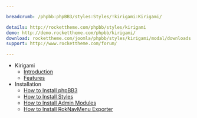 ```yaml
---

breadcrumb: /phpbb:phpBB3/styles:Styles/!kirigami:Kirigami/

details: http://rockettheme.com/phpbb/styles/kirigami
demo: http://demo.rockettheme.com/phpbb/kirigami/
download: rockettheme.com/joomla/phpbb/styles/kirigami/modal/downloads
support: http://www.rockettheme.com/forum/

---
```


* Kirigami
	* [Introduction](INDEX.md#introduction)
	* [Features](INDEX.md#features)
* Installation
	* [How to Install phpBB3](../../start/install.md)
	* [How to Install Styles](../../start/styles.md)
	* [How to Install Admin Modules](../../start/styles.md#installing-administrative-modules)
	* [How to Install RokNavMenu Exporter](../../modules/roknavmenu.md)